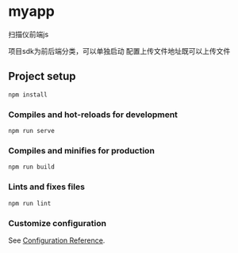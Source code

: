 # myapp

扫描仪前端js

项目sdk为前后端分类，可以单独启动
配置上传文件地址既可以上传文件


## Project setup
```
npm install
```

### Compiles and hot-reloads for development
```
npm run serve
```

### Compiles and minifies for production
```
npm run build
```

### Lints and fixes files
```
npm run lint
```

### Customize configuration
See [Configuration Reference](https://cli.vuejs.org/config/).
